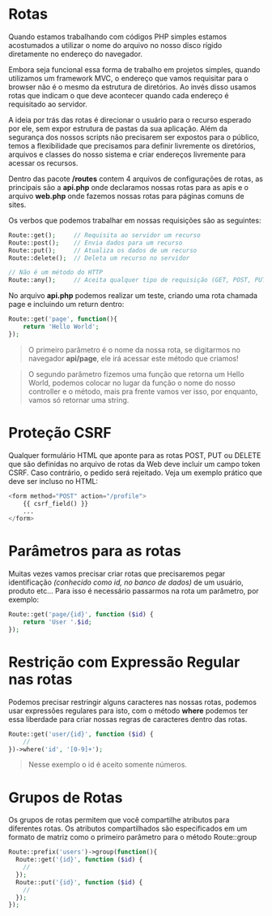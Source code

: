 # Rotas

Quando estamos trabalhando com códigos PHP simples estamos acostumados a utilizar o nome do arquivo no nosso disco rígido diretamente no endereço do navegador.

Embora seja funcional essa forma de trabalho em projetos simples, quando utilizamos um framework MVC, o endereço que vamos requisitar para o browser não é o mesmo da estrutura de diretórios. Ao invés disso usamos rotas que indicam o que deve acontecer quando cada endereço é requisitado ao servidor.

A ideia por trás das rotas é direcionar o usuário para o recurso esperado por ele, sem expor estrutura de pastas da sua aplicação. Além da segurança dos nossos scripts não precisarem ser expostos para o público, temos a flexibilidade que precisamos para definir livremente os diretórios, arquivos e classes do nosso sistema e criar endereços livremente para acessar os recursos.

Dentro das pacote **/routes** contem 4 arquivos de configurações de rotas, as principais são a **api.php** onde declaramos nossas rotas para as apis e o arquivo **web.php** onde fazemos nossas rotas para páginas comuns de sites.

Os verbos que podemos trabalhar em nossas requisições são as seguintes:

```PHP
Route::get();     // Requisita ao servidor um recurso
Route::post();    // Envia dados para um recurso
Route::put();     // Atualiza os dados de um recurso
Route::delete();  // Deleta um recurso no servidor

// Não é um método do HTTP
Route::any();     // Aceita qualquer tipo de requisição (GET, POST, PUT, DELETE)
```

No arquivo **api.php** podemos realizar um teste, criando uma rota chamada page e incluindo um return dentro:

```PHP
Route::get('page', function(){
	return 'Hello World';
});
```

> O primeiro parâmetro é o nome da nossa rota, se digitarmos no navegador **api/page**, ele irá acessar este método que criamos!

> O segundo parâmetro fizemos uma função que retorna um Hello World, podemos colocar no lugar da função o nome do nosso controller e o método, mais pra frente vamos ver isso, por enquanto, vamos só retornar uma string.

# Proteção CSRF

Qualquer formulário HTML que aponte para as rotas POST, PUT ou DELETE que são definidas no arquivo de rotas da Web deve incluir um campo token CSRF. Caso contrário, o pedido será rejeitado. Veja um exemplo prático que deve ser incluso no HTML:

```PHP
<form method="POST" action="/profile">
    {{ csrf_field() }}
    ...
</form>
```

# Parâmetros para as rotas

Muitas vezes vamos precisar criar rotas que precisaremos pegar identificação _(conhecido como id, no banco de dados)_ de um usuário, produto etc... 
Para isso é necessário passarmos na rota um parâmetro, por exemplo:

```PHP
Route::get('page/{id}', function ($id) {
    return 'User '.$id;
});
```

# Restrição com Expressão Regular nas rotas

Podemos precisar restringir alguns caracteres nas nossas rotas, podemos usar expressões regulares para isto, com o método **where** podemos ter essa liberdade para criar nossas regras de caracteres dentro das rotas.

```PHP
Route::get('user/{id}', function ($id) {
    //
})->where('id', '[0-9]+');
```
> Nesse exemplo o id é aceito somente números.

# Grupos de Rotas

Os grupos de rotas permitem que você compartilhe atributos para diferentes rotas.
Os atributos compartilhados são especificados em um formato de matriz como o primeiro parâmetro para o método Route::group

```PHP
Route::prefix('users')->group(function(){
  Route::get('{id}', function ($id) {
    //
  });
  Route::put('{id}', function ($id) {
    //
  });
});
```